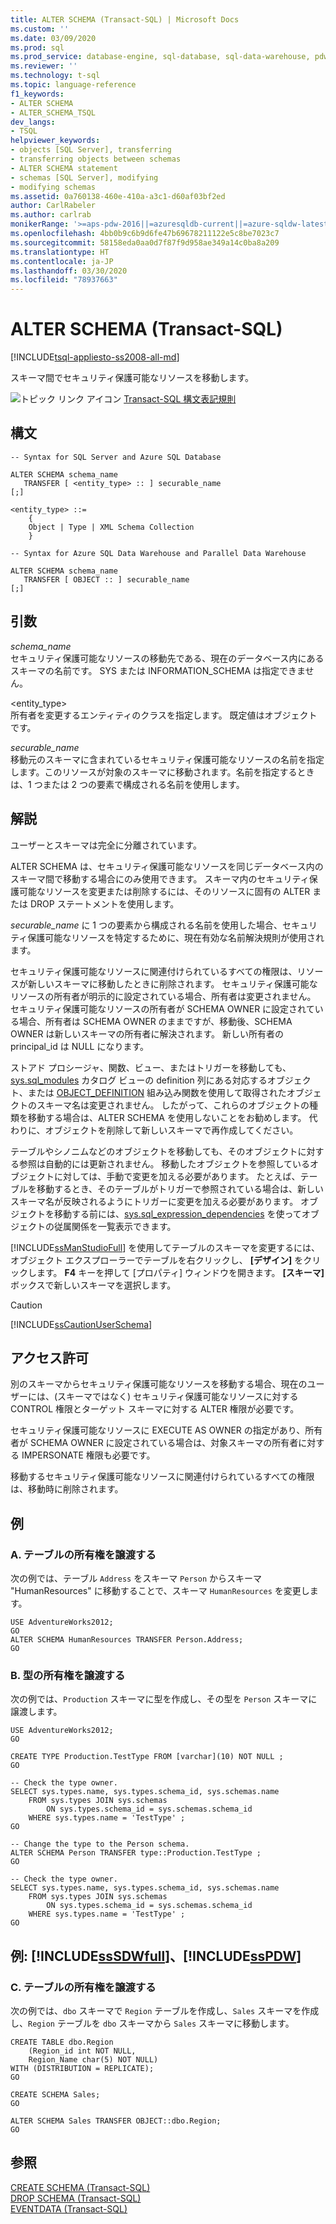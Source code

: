 ```yaml
---
title: ALTER SCHEMA (Transact-SQL) | Microsoft Docs
ms.custom: ''
ms.date: 03/09/2020
ms.prod: sql
ms.prod_service: database-engine, sql-database, sql-data-warehouse, pdw
ms.reviewer: ''
ms.technology: t-sql
ms.topic: language-reference
f1_keywords:
- ALTER SCHEMA
- ALTER_SCHEMA_TSQL
dev_langs:
- TSQL
helpviewer_keywords:
- objects [SQL Server], transferring
- transferring objects between schemas
- ALTER SCHEMA statement
- schemas [SQL Server], modifying
- modifying schemas
ms.assetid: 0a760138-460e-410a-a3c1-d60af03bf2ed
author: CarlRabeler
ms.author: carlrab
monikerRange: '>=aps-pdw-2016||=azuresqldb-current||=azure-sqldw-latest||>=sql-server-2016||=sqlallproducts-allversions||>=sql-server-linux-2017||=azuresqldb-mi-current'
ms.openlocfilehash: 4bb0b9c6b9d6fe47b69678211122e5c8be7023c7
ms.sourcegitcommit: 58158eda0aa0d7f87f9d958ae349a14c0ba8a209
ms.translationtype: HT
ms.contentlocale: ja-JP
ms.lasthandoff: 03/30/2020
ms.locfileid: "78937663"
---
```

# <a name="alter-schema-transact-sql"></a>ALTER SCHEMA (Transact-SQL)
[!INCLUDE[tsql-appliesto-ss2008-all-md](../../includes/tsql-appliesto-ss2008-all-md.md)]

  スキーマ間でセキュリティ保護可能なリソースを移動します。  
  
 ![トピック リンク アイコン](../../database-engine/configure-windows/media/topic-link.gif "トピック リンク アイコン") [Transact-SQL 構文表記規則](../../t-sql/language-elements/transact-sql-syntax-conventions-transact-sql.md)  
  
## <a name="syntax"></a>構文  
  
```  
-- Syntax for SQL Server and Azure SQL Database  
  
ALTER SCHEMA schema_name   
   TRANSFER [ <entity_type> :: ] securable_name   
[;]  
  
<entity_type> ::=  
    {  
    Object | Type | XML Schema Collection  
    }  
```  
  
```  
-- Syntax for Azure SQL Data Warehouse and Parallel Data Warehouse  
  
ALTER SCHEMA schema_name   
   TRANSFER [ OBJECT :: ] securable_name   
[;]  
```  
  
## <a name="arguments"></a>引数  
 *schema_name*  
 セキュリティ保護可能なリソースの移動先である、現在のデータベース内にあるスキーマの名前です。 SYS または INFORMATION_SCHEMA は指定できません。  
  
 \<entity_type>  
 所有者を変更するエンティティのクラスを指定します。 既定値はオブジェクトです。  
  
 *securable_name*  
 移動元のスキーマに含まれているセキュリティ保護可能なリソースの名前を指定します。このリソースが対象のスキーマに移動されます。名前を指定するときは、1 つまたは 2 つの要素で構成される名前を使用します。  
  
## <a name="remarks"></a>解説  
 ユーザーとスキーマは完全に分離されています。  
  
 ALTER SCHEMA は、セキュリティ保護可能なリソースを同じデータベース内のスキーマ間で移動する場合にのみ使用できます。 スキーマ内のセキュリティ保護可能なリソースを変更または削除するには、そのリソースに固有の ALTER または DROP ステートメントを使用します。  
  
 *securable_name* に 1 つの要素から構成される名前を使用した場合、セキュリティ保護可能なリソースを特定するために、現在有効な名前解決規則が使用されます。  
  
 セキュリティ保護可能なリソースに関連付けられているすべての権限は、リソースが新しいスキーマに移動したときに削除されます。 セキュリティ保護可能なリソースの所有者が明示的に設定されている場合、所有者は変更されません。 セキュリティ保護可能なリソースの所有者が SCHEMA OWNER に設定されている場合、所有者は SCHEMA OWNER のままですが、移動後、SCHEMA OWNER は新しいスキーマの所有者に解決されます。 新しい所有者の principal_id は NULL になります。  
  
 ストアド プロシージャ、関数、ビュー、またはトリガーを移動しても、[sys.sql_modules](../../relational-databases/system-catalog-views/sys-sql-modules-transact-sql.md) カタログ ビューの definition 列にある対応するオブジェクト、または [OBJECT_DEFINITION](../../t-sql/functions/object-definition-transact-sql.md) 組み込み関数を使用して取得されたオブジェクトのスキーマ名は変更されません。 したがって、これらのオブジェクトの種類を移動する場合は、ALTER SCHEMA を使用しないことをお勧めします。 代わりに、オブジェクトを削除して新しいスキーマで再作成してください。  
  
 テーブルやシノニムなどのオブジェクトを移動しても、そのオブジェクトに対する参照は自動的には更新されません。 移動したオブジェクトを参照しているオブジェクトに対しては、手動で変更を加える必要があります。 たとえば、テーブルを移動するとき、そのテーブルがトリガーで参照されている場合は、新しいスキーマ名が反映されるようにトリガーに変更を加える必要があります。 オブジェクトを移動する前には、[sys.sql_expression_dependencies](../../relational-databases/system-catalog-views/sys-sql-expression-dependencies-transact-sql.md) を使ってオブジェクトの従属関係を一覧表示できます。  

 [!INCLUDE[ssManStudioFull](../../includes/ssmanstudiofull-md.md)] を使用してテーブルのスキーマを変更するには、オブジェクト エクスプローラーでテーブルを右クリックし、 **[デザイン]** をクリックします。 **F4** キーを押して [プロパティ] ウィンドウを開きます。 **[スキーマ]** ボックスで新しいスキーマを選択します。  
  
> [!CAUTION]  
>  [!INCLUDE[ssCautionUserSchema](../../includes/sscautionuserschema-md.md)]  
  
## <a name="permissions"></a>アクセス許可  
 別のスキーマからセキュリティ保護可能なリソースを移動する場合、現在のユーザーには、(スキーマではなく) セキュリティ保護可能なリソースに対する CONTROL 権限とターゲット スキーマに対する ALTER 権限が必要です。  
  
 セキュリティ保護可能なリソースに EXECUTE AS OWNER の指定があり、所有者が SCHEMA OWNER に設定されている場合は、対象スキーマの所有者に対する IMPERSONATE 権限も必要です。  
  
 移動するセキュリティ保護可能なリソースに関連付けられているすべての権限は、移動時に削除されます。  
  
## <a name="examples"></a>例  
  
### <a name="a-transferring-ownership-of-a-table"></a>A. テーブルの所有権を譲渡する  
 次の例では、テーブル `Address` をスキーマ `Person` からスキーマ "HumanResources" に移動することで、スキーマ `HumanResources` を変更します。  
  
```  
USE AdventureWorks2012;  
GO  
ALTER SCHEMA HumanResources TRANSFER Person.Address;  
GO  
```  
  
### <a name="b-transferring-ownership-of-a-type"></a>B. 型の所有権を譲渡する  
 次の例では、`Production` スキーマに型を作成し、その型を `Person` スキーマに譲渡します。  
  
```  
USE AdventureWorks2012;  
GO  
  
CREATE TYPE Production.TestType FROM [varchar](10) NOT NULL ;  
GO  
  
-- Check the type owner.  
SELECT sys.types.name, sys.types.schema_id, sys.schemas.name  
    FROM sys.types JOIN sys.schemas   
        ON sys.types.schema_id = sys.schemas.schema_id   
    WHERE sys.types.name = 'TestType' ;  
GO  
  
-- Change the type to the Person schema.  
ALTER SCHEMA Person TRANSFER type::Production.TestType ;  
GO  
  
-- Check the type owner.  
SELECT sys.types.name, sys.types.schema_id, sys.schemas.name  
    FROM sys.types JOIN sys.schemas   
        ON sys.types.schema_id = sys.schemas.schema_id   
    WHERE sys.types.name = 'TestType' ;  
GO  
```  
  
## <a name="examples-sssdwfull-and-sspdw"></a>例: [!INCLUDE[ssSDWfull](../../includes/sssdwfull-md.md)]、[!INCLUDE[ssPDW](../../includes/sspdw-md.md)]  
  
### <a name="c-transferring-ownership-of-a-table"></a>C. テーブルの所有権を譲渡する  
 次の例では、`dbo` スキーマで `Region` テーブルを作成し、`Sales` スキーマを作成し、`Region` テーブルを `dbo` スキーマから `Sales` スキーマに移動します。  
  
```  
CREATE TABLE dbo.Region   
    (Region_id int NOT NULL,  
    Region_Name char(5) NOT NULL)  
WITH (DISTRIBUTION = REPLICATE);  
GO  
  
CREATE SCHEMA Sales;  
GO  
  
ALTER SCHEMA Sales TRANSFER OBJECT::dbo.Region;  
GO  
```  
  
## <a name="see-also"></a>参照  
 [CREATE SCHEMA &#40;Transact-SQL&#41;](../../t-sql/statements/create-schema-transact-sql.md)   
 [DROP SCHEMA &#40;Transact-SQL&#41;](../../t-sql/statements/drop-schema-transact-sql.md)   
 [EVENTDATA &#40;Transact-SQL&#41;](../../t-sql/functions/eventdata-transact-sql.md)  
  
  

